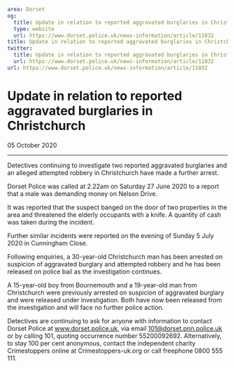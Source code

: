 ```yaml
area: Dorset
og:
  title: Update in relation to reported aggravated burglaries in Christchurch
  type: website
  url: https://www.dorset.police.uk/news-information/article/11032
title: Update in relation to reported aggravated burglaries in Christchurch |
twitter:
  title: Update in relation to reported aggravated burglaries in Christchurch
  url: https://www.dorset.police.uk/news-information/article/11032
url: https://www.dorset.police.uk/news-information/article/11032
```

# Update in relation to reported aggravated burglaries in Christchurch

05 October 2020

* * *

Detectives continuing to investigate two reported aggravated burglaries and an alleged attempted robbery in Christchurch have made a further arrest.

Dorset Police was called at 2.22am on Saturday 27 June 2020 to a report that a male was demanding money on Nelson Drive.

It was reported that the suspect banged on the door of two properties in the area and threatened the elderly occupants with a knife. A quantity of cash was taken during the incident.

Further similar incidents were reported on the evening of Sunday 5 July 2020 in Cunningham Close.

Following enquiries, a 30-year-old Christchurch man has been arrested on suspicion of aggravated burglary and attempted robbery and he has been released on police bail as the investigation continues.

A 15-year-old boy from Bournemouth and a 19-year-old man from Christchurch were previously arrested on suspicion of aggravated burglary and were released under investigation. Both have now been released from the investigation and will face no further police action.

Detectives are continuing to ask for anyone with information to contact Dorset Police at www.dorset.police.uk, via email 101@dorset.pnn.police.uk or by calling 101, quoting occurrence number 55200092692. Alternatively, to stay 100 per cent anonymous, contact the independent charity Crimestoppers online at Crimestoppers-uk.org or call freephone 0800 555 111.
